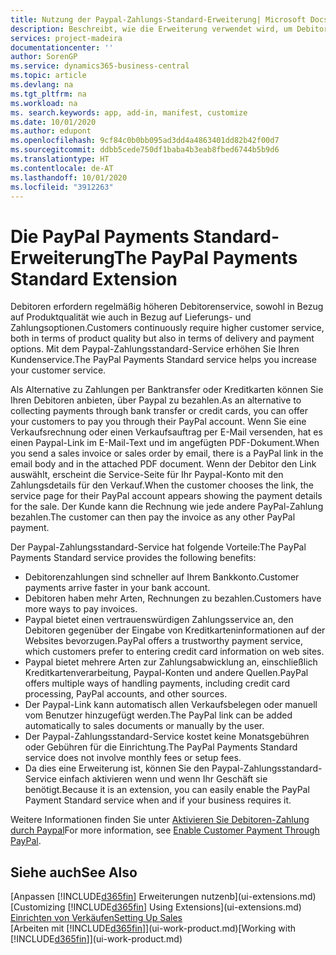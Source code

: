 ```yaml
---
title: Nutzung der Paypal-Zahlungs-Standard-Erweiterung| Microsoft Docs
description: Beschreibt, wie die Erweiterung verwendet wird, um Debitoren zu aktivieren, um Zahlungen mit Paypal zu leisten.
services: project-madeira
documentationcenter: ''
author: SorenGP
ms.service: dynamics365-business-central
ms.topic: article
ms.devlang: na
ms.tgt_pltfrm: na
ms.workload: na
ms. search.keywords: app, add-in, manifest, customize
ms.date: 10/01/2020
ms.author: edupont
ms.openlocfilehash: 9cf84c0b0bb095ad3dd4a4863401dd82b42f00d7
ms.sourcegitcommit: ddbb5cede750df1baba4b3eab8fbed6744b5b9d6
ms.translationtype: HT
ms.contentlocale: de-AT
ms.lasthandoff: 10/01/2020
ms.locfileid: "3912263"
---
```

# <a name="the-paypal-payments-standard-extension"></a><span data-ttu-id="2946f-103">Die PayPal Payments Standard-Erweiterung</span><span class="sxs-lookup"><span data-stu-id="2946f-103">The PayPal Payments Standard Extension</span></span>
<span data-ttu-id="2946f-104">Debitoren erfordern regelmäßig höheren Debitorenservice, sowohl in Bezug auf Produktqualität wie auch in Bezug auf Lieferungs- und Zahlungsoptionen.</span><span class="sxs-lookup"><span data-stu-id="2946f-104">Customers continuously require higher customer service, both in terms of product quality but also in terms of delivery and payment options.</span></span> <span data-ttu-id="2946f-105">Mit dem Paypal-Zahlungsstandard-Service erhöhen Sie Ihren Kundenservice.</span><span class="sxs-lookup"><span data-stu-id="2946f-105">The PayPal Payments Standard service helps you increase your customer service.</span></span>

<span data-ttu-id="2946f-106">Als Alternative zu Zahlungen per Banktransfer oder Kreditkarten können Sie Ihren Debitoren anbieten, über Paypal zu bezahlen.</span><span class="sxs-lookup"><span data-stu-id="2946f-106">As an alternative to collecting payments through bank transfer or credit cards, you can offer your customers to pay you through their PayPal account.</span></span> <span data-ttu-id="2946f-107">Wenn Sie eine Verkaufsrechnung oder einen Verkaufsauftrag per E-Mail versenden, hat es einen Paypal-Link im E-Mail-Text und im angefügten PDF-Dokument.</span><span class="sxs-lookup"><span data-stu-id="2946f-107">When you send a sales invoice or sales order by email, there is a PayPal link in the email body and in the attached PDF document.</span></span> <span data-ttu-id="2946f-108">Wenn der Debitor den Link auswählt, erscheint die Service-Seite für Ihr Paypal-Konto mit den Zahlungsdetails für den Verkauf.</span><span class="sxs-lookup"><span data-stu-id="2946f-108">When the customer chooses the link, the service page for their PayPal account appears showing the payment details for the sale.</span></span> <span data-ttu-id="2946f-109">Der Kunde kann die Rechnung wie jede andere PayPal-Zahlung bezahlen.</span><span class="sxs-lookup"><span data-stu-id="2946f-109">The customer can then pay the invoice as any other PayPal payment.</span></span>

<span data-ttu-id="2946f-110">Der Paypal-Zahlungsstandard-Service hat folgende Vorteile:</span><span class="sxs-lookup"><span data-stu-id="2946f-110">The PayPal Payments Standard service provides the following benefits:</span></span>

* <span data-ttu-id="2946f-111">Debitorenzahlungen sind schneller auf Ihrem Bankkonto.</span><span class="sxs-lookup"><span data-stu-id="2946f-111">Customer payments arrive faster in your bank account.</span></span>
* <span data-ttu-id="2946f-112">Debitoren haben mehr Arten, Rechnungen zu bezahlen.</span><span class="sxs-lookup"><span data-stu-id="2946f-112">Customers have more ways to pay invoices.</span></span>
* <span data-ttu-id="2946f-113">Paypal bietet einen vertrauenswürdigen Zahlungsservice an, den Debitoren gegenüber der Eingabe von Kreditkarteninformationen auf der Websites bevorzugen.</span><span class="sxs-lookup"><span data-stu-id="2946f-113">PayPal offers a trustworthy payment service, which customers prefer to entering credit card information on web sites.</span></span>
* <span data-ttu-id="2946f-114">Paypal bietet mehrere Arten zur Zahlungsabwicklung an, einschließlich Kreditkartenverarbeitung, Paypal-Konten und andere Quellen.</span><span class="sxs-lookup"><span data-stu-id="2946f-114">PayPal offers multiple ways of handling payments, including credit card processing, PayPal accounts, and other sources.</span></span>
* <span data-ttu-id="2946f-115">Der Paypal-Link kann automatisch allen Verkaufsbelegen oder manuell vom Benutzer hinzugefügt werden.</span><span class="sxs-lookup"><span data-stu-id="2946f-115">The PayPal link can be added automatically to sales documents or manually by the user.</span></span>
* <span data-ttu-id="2946f-116">Der Paypal-Zahlungsstandard-Service kostet keine Monatsgebühren oder Gebühren für die Einrichtung.</span><span class="sxs-lookup"><span data-stu-id="2946f-116">The PayPal Payments Standard service does not involve monthly fees or setup fees.</span></span>
* <span data-ttu-id="2946f-117">Da dies eine Erweiterung ist, können Sie den Paypal-Zahlungsstandard-Service einfach aktivieren wenn und wenn Ihr Geschäft sie benötigt.</span><span class="sxs-lookup"><span data-stu-id="2946f-117">Because it is an extension, you can easily enable the PayPal Payment Standard service when and if your business requires it.</span></span>  

<span data-ttu-id="2946f-118">Weitere Informationen finden Sie unter [Aktivieren Sie Debitoren-Zahlung durch Paypal](sales-how-enable-payment-service-extensions.md)</span><span class="sxs-lookup"><span data-stu-id="2946f-118">For more information, see [Enable Customer Payment Through PayPal](sales-how-enable-payment-service-extensions.md).</span></span>

## <a name="see-also"></a><span data-ttu-id="2946f-119">Siehe auch</span><span class="sxs-lookup"><span data-stu-id="2946f-119">See Also</span></span>
<span data-ttu-id="2946f-120">[Anpassen [!INCLUDE[d365fin](includes/d365fin_md.md)] Erweiterungen nutzenb](ui-extensions.md)</span><span class="sxs-lookup"><span data-stu-id="2946f-120">[Customizing [!INCLUDE[d365fin](includes/d365fin_md.md)] Using Extensions](ui-extensions.md)</span></span>  
[<span data-ttu-id="2946f-121">Einrichten von Verkäufen</span><span class="sxs-lookup"><span data-stu-id="2946f-121">Setting Up Sales</span></span>](sales-setup-sales.md)  
<span data-ttu-id="2946f-122">[Arbeiten mit [!INCLUDE[d365fin](includes/d365fin_md.md)]](ui-work-product.md)</span><span class="sxs-lookup"><span data-stu-id="2946f-122">[Working with [!INCLUDE[d365fin](includes/d365fin_md.md)]](ui-work-product.md)</span></span>

